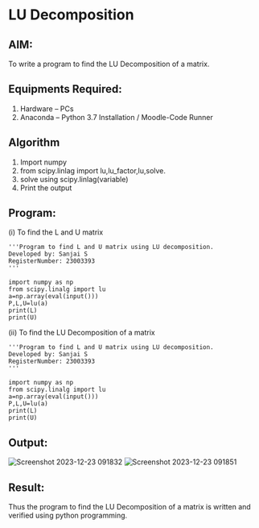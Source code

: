 # LU Decomposition 

## AIM:
To write a program to find the LU Decomposition of a matrix.

## Equipments Required:
1. Hardware – PCs
2. Anaconda – Python 3.7 Installation / Moodle-Code Runner

## Algorithm
1. Import numpy
2. from scipy.linlag import lu,lu_factor,lu,solve.
3. solve using scipy.linlag(variable)
4. Print the output 

## Program:
(i) To find the L and U matrix
```
'''Program to find L and U matrix using LU decomposition.
Developed by: Sanjai S
RegisterNumber: 23003393
'''

import numpy as np
from scipy.linalg import lu
a=np.array(eval(input()))
P,L,U=lu(a)
print(L)
print(U)
```
(ii) To find the LU Decomposition of a matrix
```
'''Program to find L and U matrix using LU decomposition.
Developed by: Sanjai S
RegisterNumber: 23003393
'''

import numpy as np
from scipy.linalg import lu
a=np.array(eval(input()))
P,L,U=lu(a)
print(L)
print(U)
```

## Output:
![Screenshot 2023-12-23 091832](https://github.com/Sanjaikee/LU-Decomposition/assets/150231888/466be5e1-1328-40fc-ae48-b4a70974ee3a)
![Screenshot 2023-12-23 091851](https://github.com/Sanjaikee/LU-Decomposition/assets/150231888/c8ddbeb6-21e2-4298-a067-99593410a2a9)





## Result:
Thus the program to find the LU Decomposition of a matrix is written and verified using python programming.

